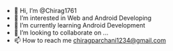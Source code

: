 - 👋 Hi, I’m @Chirag1761
- 👀 I’m interested in Web and Android Developing
- 🌱 I’m currently learning Android Development
- 💞️ I’m looking to collaborate on ...
- 📫 How to reach me chiragparchani1234@gmail.com

<!---
Chirag1761/Chirag1761 is a ✨ special ✨ repository because its `README.md` (this file) appears on your GitHub profile.
You can click the Preview link to take a look at your changes.
--->

